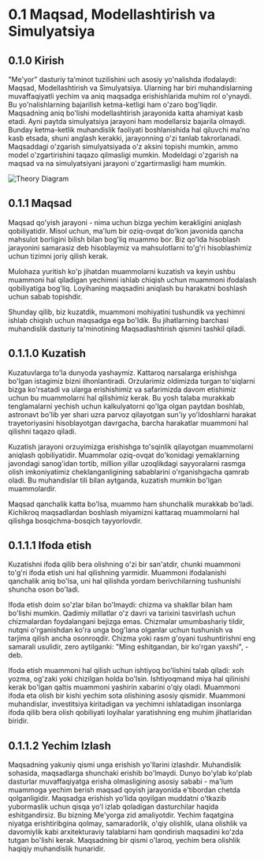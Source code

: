 # 0.1 Maqsad, Modellashtirish va Simulyatsiya

## 0.1.0 Kirish

"Me'yor" dasturiy ta’minot tuzilishini uch asosiy yo'nalishda ifodalaydi: Maqsad, Modellashtirish va Simulyatsiya. Ularning har biri muhandislarning muvaffaqiyatli yechim va aniq maqsadga erishishlarida muhim rol o'ynaydi. Bu yo'nalishlarning bajarilish ketma-ketligi ham o'zaro bog'liqdir. Maqsadning aniq bo'lishi modellashtirish jarayonida katta ahamiyat kasb etadi. Ayni paytda simulyatsiya jarayoni ham modellarsiz bajarila olmaydi. Bunday ketma-ketlik muhandislik faoliyati boshlanishida hal qiluvchi ma’no kasb etsada, shuni anglash kerakki, jarayonning o'zi tanlab takrorlanadi. Maqsaddagi o'zgarish simulyatsiyada o'z aksini topishi mumkin, ammo model o'zgartirishini taqazo qilmasligi mumkin. Modeldagi o'zgarish na maqsad va na simulyatsiyani jarayoni o'zgartirmasligi ham mumkin.

![Theory Diagram](Resurslar/Maqsad%2C%20Modellashtirish%20va%20Simulyatsiya/maqsad%2Cmodellashtirish%20va%20simulyatsiya.png)


## 0.1.1 Maqsad

Maqsad qo'yish jarayoni - nima uchun bizga yechim kerakligini aniqlash qobiliyatidir. Misol uchun, ma'lum bir oziq-ovqat do'kon javonida qancha mahsulot borligini bilish bilan bog'liq muammo bor. Biz qo'lda hisoblash jarayonini samarasiz deb hisoblaymiz va mahsulotlarni to'g'ri hisoblashimiz uchun tizimni joriy qilish kerak.

Mulohaza yuritish ko'p jihatdan muammolarni kuzatish va keyin ushbu muammoni hal qiladigan yechimni ishlab chiqish uchun muammoni ifodalash qobiliyatiga bog'liq. Loyihaning maqsadini aniqlash bu harakatni boshlash uchun sabab topishdir.

Shunday qilib, biz kuzatdik, muammoni mohiyatini tushundik va yechimni ishlab chiqish uchun maqsadga ega bo'ldik. Bu jihatlarning barchasi muhandislik dasturiy ta'minotining Maqsadlashtirish qismini tashkil qiladi.

## 0.1.1.0 Kuzatish

Kuzatuvlarga to'la dunyoda yashaymiz. Kattaroq narsalarga erishishga bo'lgan istagimiz bizni ilhonlantiradi. Orzularimiz oldimizda turgan to'siqlarni bizga ko'rsatadi va ularga erishishimiz va safarimizda davom etishimiz uchun bu muammolarni hal qilishimiz kerak. Bu yosh talaba murakkab tenglamalarni yechish uchun kalkulyatorni qo'lga olgan paytdan boshlab, astronavt bo'lib yer shari uzra parvoz qilayotgan sun'iy yo'ldoshlarni harakat trayetoriyasini hisoblayotgan davrgacha, barcha harakatlar muammoni hal qilishni taqazo qiladi. 

Kuzatish jarayoni orzuyimizga erishishga to'sqinlik qilayotgan muammolarni aniqlash qobiliyatidir. Muammolar oziq-ovqat do'konidagi yemaklarning javondagi sanog'idan tortib, million yillar uzoqlikdagi sayyoralarni rasmga olish imkoniyatimiz cheklanganligining sabablarini o'rganishgacha qamrab oladi. Bu muhandislar tili bilan aytganda, kuzatish mumkin bo'lgan muammolardir. 

Maqsad qanchalik katta bo'lsa, muammo ham shunchalik murakkab bo'ladi. Kichikroq maqsadlardan boshlash miyamizni kattaraq muammolarni hal qilishga bosqichma-bosqich tayyorlovdir. 

## 0.1.1.1 Ifoda etish

Kuzatishni ifoda qilib bera olishning o'zi bir san'atdir, chunki muammoni to'g'ri ifoda etish uni hal qilishning yarmidir. Muammoni ifodalanishi qanchalik aniq bo'lsa, uni hal qilishda yordam berivchilarning tushunishi shuncha oson bo'ladi.


Ifoda etish doim so'zlar bilan bo'lmaydi: chizma va shakllar bilan ham bo'lishi mumkin. Qadimiy millatlar o'z davri va tarixini tasvirlash uchun chizmalardan foydalangani bejizga emas. Chizmalar umumbashariy tildir, nutqni o'rganishdan ko'ra unga bog'lana olganlar uchun tushunish va tarjima qilish ancha osonroqdir. Chizma yoki rasm g'oyani tushuntirishni eng samarali usulidir, zero aytilganki: "Ming eshitgandan, bir ko'rgan yaxshi", - deb. 

Ifoda etish muammoni hal qilish uchun ishtiyoq bo'lishini talab qiladi: xoh yozma, og'zaki yoki chizilgan holda bo'lsin.  Ishtiyoqmand miya hal qilinishi kerak bo'lgan qaltis muammoni yashirin xabarini o'qiy oladi. Muammoni ifoda eta olish bir kishi yechim sota olishining asosiy qismidir. Muammoni muhandislar, investitsiya kiritadigan va yechimni ishlatadigan insonlarga ifoda qilib bera olish qobiliyati loyihalar yaratishning eng muhim jihatlaridan biridir.

## 0.1.1.2 Yechim Izlash

Maqsadning yakuniy qismi unga erishish yo'llarini izlashdir. Muhandislik sohasida, maqsadlarga shunchaki erishib bo'lmaydi. Dunyo bo'ylab ko'plab dasturlar muvaffaqiyatga erisha olmasligining asosiy sababi - ma'lum muammoga yechim berish maqsad qoyish jarayonida e'tibordan chetda qolganligidir. Maqsadga erishish yo'lida qoyilgan muddatni o'tkazib yubormaslik uchun qisqa yo'l izlab qoladigan dasturchilar haqida eshitgandirsiz. Bu bizning Me'yorga zid amaliyotdir. Yechim faqatgina niyatga erishtiribgina qolmay, samaradorlik, o'qiy olishlik, ulana olishlik va davomiylik kabi arxitekturaviy talablarni ham qondirish maqsadini ko'zda tutgan bo'lishi kerak. Maqsadning bir qismi o'laroq, yechim bera olishlik haqiqiy muhandislik hunaridir. 